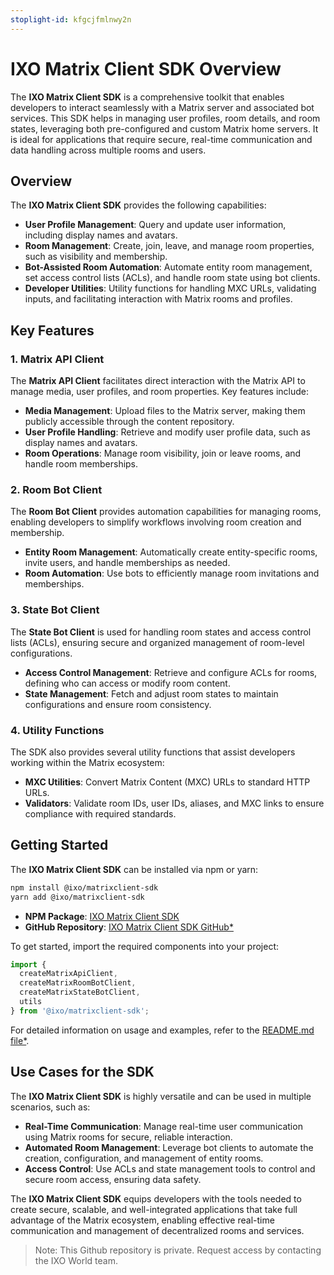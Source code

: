 ```yaml
---
stoplight-id: kfgcjfmlnwy2n
---
```


# IXO Matrix Client SDK Overview

The **IXO Matrix Client SDK** is a comprehensive toolkit that enables developers to interact seamlessly with a Matrix server and associated bot services. This SDK helps in managing user profiles, room details, and room states, leveraging both pre-configured and custom Matrix home servers. It is ideal for applications that require secure, real-time communication and data handling across multiple rooms and users.

## Overview

The **IXO Matrix Client SDK** provides the following capabilities:

- **User Profile Management**: Query and update user information, including display names and avatars.
- **Room Management**: Create, join, leave, and manage room properties, such as visibility and membership.
- **Bot-Assisted Room Automation**: Automate entity room management, set access control lists (ACLs), and handle room state using bot clients.
- **Developer Utilities**: Utility functions for handling MXC URLs, validating inputs, and facilitating interaction with Matrix rooms and profiles.

## Key Features

### 1. Matrix API Client

The **Matrix API Client** facilitates direct interaction with the Matrix API to manage media, user profiles, and room properties. Key features include:

- **Media Management**: Upload files to the Matrix server, making them publicly accessible through the content repository.
- **User Profile Handling**: Retrieve and modify user profile data, such as display names and avatars.
- **Room Operations**: Manage room visibility, join or leave rooms, and handle room memberships.

### 2. Room Bot Client

The **Room Bot Client** provides automation capabilities for managing rooms, enabling developers to simplify workflows involving room creation and membership.

- **Entity Room Management**: Automatically create entity-specific rooms, invite users, and handle memberships as needed.
- **Room Automation**: Use bots to efficiently manage room invitations and memberships.

### 3. State Bot Client

The **State Bot Client** is used for handling room states and access control lists (ACLs), ensuring secure and organized management of room-level configurations.

- **Access Control Management**: Retrieve and configure ACLs for rooms, defining who can access or modify room content.
- **State Management**: Fetch and adjust room states to maintain configurations and ensure room consistency.

### 4. Utility Functions

The SDK also provides several utility functions that assist developers working within the Matrix ecosystem:

- **MXC Utilities**: Convert Matrix Content (MXC) URLs to standard HTTP URLs.
- **Validators**: Validate room IDs, user IDs, aliases, and MXC links to ensure compliance with required standards.

## Getting Started

The **IXO Matrix Client SDK** can be installed via npm or yarn:

```bash
npm install @ixo/matrixclient-sdk
yarn add @ixo/matrixclient-sdk
```

- **NPM Package**: [IXO Matrix Client SDK](https://www.npmjs.com/package/@ixo/matrixclient-sdk)
- **GitHub Repository**: [IXO Matrix Client SDK GitHub*](https://github.com/ixofoundation/ixo-matrixclient-sdk)

To get started, import the required components into your project:

```typescript
import {
  createMatrixApiClient,
  createMatrixRoomBotClient,
  createMatrixStateBotClient,
  utils
} from '@ixo/matrixclient-sdk';
```

For detailed information on usage and examples, refer to the [README.md file*](https://github.com/ixofoundation/ixo-matrixclient-sdk/blob/main/README.md).

## Use Cases for the SDK

The **IXO Matrix Client SDK** is highly versatile and can be used in multiple scenarios, such as:

- **Real-Time Communication**: Manage real-time user communication using Matrix rooms for secure, reliable interaction.
- **Automated Room Management**: Leverage bot clients to automate the creation, configuration, and management of entity rooms.
- **Access Control**: Use ACLs and state management tools to control and secure room access, ensuring data safety.

The **IXO Matrix Client SDK** equips developers with the tools needed to create secure, scalable, and well-integrated applications that take full advantage of the Matrix ecosystem, enabling effective real-time communication and management of decentralized rooms and services.

<!-- theme:info -->
> Note:
> This Github repository is private. Request access by contacting the IXO World team.
